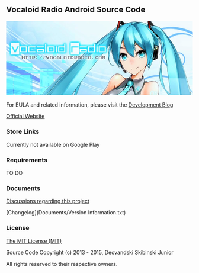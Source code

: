 ## Vocaloid Radio Android Source Code
![](/Documents/VocaloidRadioLogo.jpg)

For EULA and related information, please visit the [Development Blog](http://www.vocaloidradioapp.blogspot.com/)

[Official Website](http://vocaloidradio.com/)

### Store Links

Currently not available on Google Play


### Requirements

TO DO

### Documents
[Discussions regarding this project](Documents/Discussions.md)

[Changelog](Documents/Version Information.txt)

### License
[The MIT License (MIT)](Documents/LICENSE.md)

Source Code Copyright (c) 2013 - 2015, Deovandski Skibinski Junior

All rights reserved to their respective owners.
